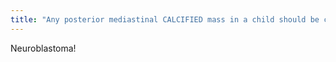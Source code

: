 ```yaml
---
title: "Any posterior mediastinal CALCIFIED mass in a child should be considered what til proven otherwise?"
---
```

Neuroblastoma!


